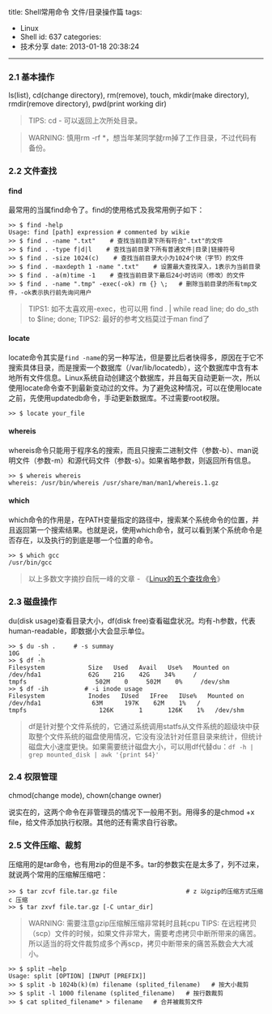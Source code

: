 title: Shell常用命令 文件/目录操作篇
tags:
  - Linux
  - Shell
id: 637
categories:
  - 技术分享
date: 2013-01-18 20:38:24
---

### 2.1 基本操作

ls(list), cd(change directory), rm(remove), touch, mkdir(make directory), rmdir(remove directory), pwd(print working dir)

> TIPS: cd - 可以返回上次所处目录。> WARNING: 慎用rm -rf \*，想当年某同学就rm掉了工作目录，不过代码有备份。

<!--more-->


### 2.2 文件查找

#### find

最常用的当属find命令了。find的使用格式及我常用例子如下：

```
>> $ find -help
Usage: find [path] expression # commented by wikie
>> $ find . -name ".txt"    # 查找当前目录下所有符合".txt"的文件
>> $ find . -type f|d|l    # 查找当前目录下所有普通文件|目录|链接符号
>> $ find . -size 1024(c)    # 查找当前目录大小为1024个块（字节）的文件
>> $ find . -maxdepth 1 -name ".txt"    # 设置最大查找深入，1表示为当前目录
>> $ find . -a(m)time -1    # 查找当前目录下最后24小时访问（修改）的文件
>> $ find . -name ".tmp" -exec(-ok) rm {} \;   # 删除当前目录的所有tmp文件，-ok表示执行前先询问用户
```

> TIPS1: 如不太喜欢用-exec，也可以用 find . | while read line; do do_sth to $line; done;> TIPS2: 最好的参考文档莫过于man find了

#### locate

locate命令其实是`find -name`的另一种写法，但是要比后者快得多，原因在于它不搜索具体目录，而是搜索一个数据库（/var/lib/locatedb），这个数据库中含有本地所有文件信息。Linux系统自动创建这个数据库，并且每天自动更新一次，所以使用locate命令查不到最新变动过的文件。为了避免这种情况，可以在使用locate之前，先使用updatedb命令，手动更新数据库。不过需要root权限。

```
>> $ locate your_file
```

#### whereis

whereis命令只能用于程序名的搜索，而且只搜索二进制文件（参数-b）、man说明文件（参数-m）和源代码文件（参数-s）。如果省略参数，则返回所有信息。

```
>> $ whereis whereis
whereis: /usr/bin/whereis /usr/share/man/man1/whereis.1.gz
```

#### which

which命令的作用是，在PATH变量指定的路径中，搜索某个系统命令的位置，并且返回第一个搜索结果。也就是说，使用which命令，就可以看到某个系统命令是否存在，以及执行的到底是哪一个位置的命令。

```
>> $ which gcc
/usr/bin/gcc
```

> 以上多数文字摘抄自阮一峰的文章 - 《[Linux的五个查找命令](http://www.ruanyifeng.com/blog/2009/10/5_ways_to_search_for_files_using_the_terminal.html)》

### 2.3 磁盘操作

du(disk usage)查看目录大小，df(disk free)查看磁盘状况。均有-h参数，代表human-readable，即数据小大会显示单位。

```
>> $ du -sh .     # -s summay
10G     .
>> $ df -h
Filesystem            Size   Used   Avail   Use%   Mounted on
/dev/hda1             62G    21G    42G    34%     /
tmpfs                   502M    0     502M    0%     /dev/shm
>> $ df -ih          # -i inode usage
Filesystem            Inodes   IUsed   IFree   IUse%   Mounted on
/dev/hda1              63M      197K    62M    1%   /
tmpfs                    126K       1       126K    1%   /dev/shm
```

>  df是针对整个文件系统的，它通过系统调用statfs从文件系统的超级块中获取整个文件系统的磁盘使用情况，它没有没法针对任意目录来统计，但统计磁盘大小速度更快。如果需要统计磁盘大小，可以用df代替du：`df -h | grep mounted_disk | awk '{print $4}'`### 2.4 权限管理

chmod(change mode), chown(change owner)

说实在的，这两个命令在非管理员的情况下一般用不到。用得多的是chmod +x file，给文件添加执行权限。其他的还有需求自行谷歌。

### 2.5 文件压缩、裁剪

压缩用的是tar命令，也有用zip的但是不多。tar的参数实在是太多了，列不过来，就说两个常用的压缩解压缩吧：

```
>> $ tar zcvf file.tar.gz file                   # z 以gzip的压缩方式压缩  c 压缩
>> $ tar zxvf file.tar.gz [-C untar_dir]
```

> WARNING: 需要注意gzip压缩解压缩非常耗时且耗cpu> TIPS: 在远程拷贝（scp）文件的时候，如果文件非常大，需要考虑拷贝中断所带来的痛苦。所以适当的将文件裁剪成多个再scp，拷贝中断带来的痛苦系数会大大减小。

```
>> $ split –help
Usage: split [OPTION] [INPUT [PREFIX]]
>> $ split -b 1024b(k)(m) filename (splited_filename)   # 按大小裁剪
>> $ split -l 1000 filename (splited_filename)   # 按行数裁剪
>> $ cat splited_filename* > filename   # 合并被裁剪文件
```
